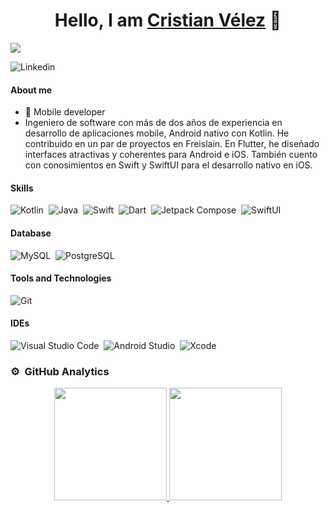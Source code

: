 <div align="center">
<h1 align="center">Hello, I am <a href="https://www.linkedin.com/in/cristianv%C3%A9lez">Cristian Vélez</a> 👋</h1>
</div>
<img src="https://i.imgur.com/8SM6OJxh.png">

![Linkedin](https://img.shields.io/badge/Linkedin-42ecf5?style=social&logo=Linkedin&logoColor=%23133ecf&labelColor=42ecf5&color=42ecf5&link=https%3A%2F%2Fwww.linkedin.com%2Fin%2Fcristianv%25C3%25A9lez%2F)


#### About me

- 📲 Mobile developer
- Ingeniero de software con más de dos años de experiencia en desarrollo de aplicaciones
mobile, Android nativo con Kotlin. He contribuido en un par de proyectos en Freislain.
En Flutter, he diseñado interfaces atractivas y coherentes para Android e iOS.
También cuento con conosimientos en Swift y SwiftUI para el desarrollo nativo en iOS.

#### Skills

![Kotlin](https://img.shields.io/badge/Kotlin-101bef)&nbsp;
![Java](https://img.shields.io/badge/Java-51ae5d)&nbsp;
![Swift](https://img.shields.io/badge/Swift-ff5600)&nbsp;
![Dart](https://img.shields.io/badge/Dart-010203)&nbsp;
![Jetpack Compose](https://img.shields.io/badge/JetpackCompose-d7f542)&nbsp;
![SwiftUI](https://img.shields.io/badge/SwiftUI-4245f5)

#### Database

![MySQL](https://img.shields.io/badge/MySQL-00000F?style=for-the-badge&logo=mysql&logoColor=white)&nbsp;
![PostgreSQL](https://img.shields.io/badge/PostgreSQL-316192?style=for-the-badge&logo=postgresql&logoColor=white)&nbsp;

#### Tools and Technologies

![Git](https://img.shields.io/badge/GIT-E44C30?style=for-the-badge&logo=git&logoColor=white)&nbsp;
<!-- ![AWS](https://img.shields.io/badge/Amazon_AWS-232F3E?style=flat&logo=amazon-aws&logoColor=white)&nbsp;
![Google Cloud](https://img.shields.io/badge/Google_Cloud-4285F4?style=flat&logo=google-cloud&logoColor=white)&nbsp; -->

#### IDEs

![Visual Studio Code](https://img.shields.io/badge/Visual%20Studio%20Code-0078d7.svg?style=for-the-badge&logo=visual-studio-code&logoColor=white)&nbsp;
![Android Studio](https://img.shields.io/badge/Androd%20Studio%20-fcfcfc?style=for-the-badge&logo=Android%20studio&logoColor=%23fcfcfc&labelColor=2f732f&color=fcfcfc)&nbsp;
![Xcode](https://img.shields.io/badge/Xcode%20-fcfcfc?style=for-the-badge&logo=Xcode&logoColor=%23fcfcfc&labelColor=205bc9&color=000000)&nbsp;

### ⚙️ &nbsp;GitHub Analytics

<p align="center">
<a href="https://github.com/ArisGuimera">
  <img height="180em" src="https://github-readme-stats-eight-theta.vercel.app/api?username=crisanbe&show_icons=true&theme=algolia&include_all_commits=true&count_private=true"/>
  <img height="180em" src="https://github-readme-stats-eight-theta.vercel.app/api/top-langs/?username=crisanbe&layout=compact&langs_count=8&theme=algolia"/>
</a>
</p>

<!--
**themlphdstudent/themlphdstudent** is a ✨ _special_ ✨ repository because its `README.md` (this file) appears on your GitHub profile.

Here are some ideas to get you started:

- 🔭 I’m currently working on ...
- 🌱 I’m currently learning ...
- 👯 I’m looking to collaborate on ...
- 🤔 I’m looking for help with ...
- 💬 Ask me about ...
- 📫 How to reach me: ...
- 😄 Pronouns: ...
- ⚡ Fun fact: ...
-->


